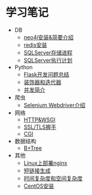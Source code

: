 # 学习笔记

* DB
	* [neo4j安装&简要介绍](./DB_neo4j.md)
	* [redis安装](./DB_redis.md)
	* [SQLServer存储进程](./SQLServer_存储进程.md)
	* [SQLServer执行计划](./SQLServer_执行计划.md)
* Python
	* [Flask开发问题总结](./Python_Flask开发_问题总结.md)
	* [装饰器和迭代器](./Python_装饰器和迭代器.md)	
	* [并发简介](./Python_并发简介.md)
* 爬虫
	* [Selenium Webdriver介绍](./爬虫_Selenium_WebDriver.md)
* 网络
	* [HTTP&WSGI](./网络_HTTP&WSGI.md)
	* [SSL/TLS握手](./网络_SSL_TLS握手.md)
	* [CGI](./网络_CGI.md)
* 数据结构
	* [B+Tree](./数据结构_B+Tree.md)
* 其他
	* [Linux上部署nginx](其他_linux上部署nginx.md)
	* [短链接生成](./其他_短链接生成.md)
	* [时间复杂度和空间复杂度](./其他_时间复杂度和空间复杂度.md)
	* [CentOS安装](./其他_Centos相关.md)